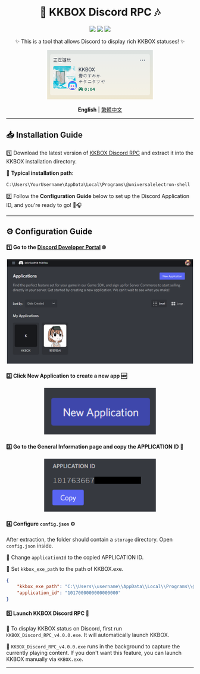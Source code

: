 <div align="center">
<h1>🎵 KKBOX Discord RPC 🎶</h1>

<img src="https://img.shields.io/github/last-commit/poyu39/KKBOX_Discord_RPC.svg?style=for-the-badge">
<img src="https://img.shields.io/github/release/poyu39/KKBOX_Discord_RPC?style=for-the-badge&label=LAST_RELEASE">
<img src="https://img.shields.io/github/stars/poyu39/KKBOX_Discord_RPC?style=for-the-badge&label=Stars">

<p>✨ This is a tool that allows Discord to display rich KKBOX statuses! ✨</p>

<img src="./media/app_screenshot_2.png" alt="Application Screenshot">
<br>

**English** | [繁體中文](README_zh-tw.md)

</div>

---

## 📥 Installation Guide

1️⃣ Download the latest version of [KKBOX Discord RPC](https://github.com/poyu39/KKBOX_Discord_RPC/blob/main/releases/KKBOX_Discord_RPC_v4.0.0.zip) and extract it into the KKBOX installation directory.

📂 **Typical installation path**:
```
C:\Users\YourUsername\AppData\Local\Programs\@universalelectron-shell
```

2️⃣ Follow the **Configuration Guide** below to set up the Discord Application ID, and you're ready to go! 🚀🎧

---

## ⚙️ Configuration Guide

#### 1️⃣ Go to the [Discord Developer Portal](https://discord.com/developers/applications) 🌐
<div align="center">
    <img src="./media/app_screenshot_3.png" width="500px">
</div>

#### 2️⃣ Click **New Application** to create a new app 🆕
<div align="center">
    <img src="./media/app_screenshot_4.png" width="300px">
</div>

#### 3️⃣ Go to the **General Information** page and copy the **APPLICATION ID** 🔑
<div align="center">
    <img src="./media/app_screenshot_5.png" width="300px">
</div>

#### 4️⃣ Configure `config.json` ⚙️
After extraction, the folder should contain a `storage` directory. Open `config.json` inside.

🔧 Change `applicationId` to the copied APPLICATION ID.

🔧 Set `kkbox_exe_path` to the path of KKBOX.exe.

```json
{
    "kkbox_exe_path": "C:\\Users\\username\\AppData\\Local\\Programs\\@universalelectron-shell\\KKBOX.exe",
    "application_id": "1017000000000000000"
}
```

#### 5️⃣ Launch KKBOX Discord RPC 🚀

📌 To display KKBOX status on Discord, first run `KKBOX_Discord_RPC_v4.0.0.exe`. It will automatically launch KKBOX.

📌 `KKBOX_Discord_RPC_v4.0.0.exe` runs in the background to capture the currently playing content. If you don't want this feature, you can launch KKBOX manually via `KKBOX.exe`.

---